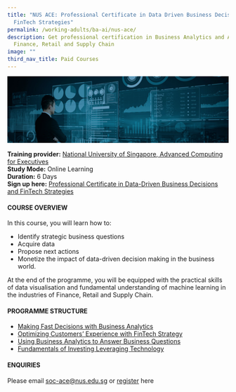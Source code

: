 ```yaml
---
title: "NUS ACE: Professional Certificate in Data Driven Business Decisions and
  FinTech Strategies"
permalink: /working-adults/ba-ai/nus-ace/
description: Get professional certification in Business Analytics and AI for
  Finance, Retail and Supply Chain
image: ""
third_nav_title: Paid Courses
---
```

![Professional certificate in business analytics and AI for finance, retail ](/images/nus-ba-ai.png)

**Training provider:** [National University of Singapore, Advanced Computing for Executives](https://ace.nus.edu.sg/)  
**Study Mode:** Online Learning   
**Duration:** 6 Days <br>
**Sign up here:** [Professional Certificate in Data-Driven Business Decisions and FinTech Strategies](https://ace.nus.edu.sg/professional-certificate-in-data-driven-business-decisions-and-fintech-strategies/)

#### **COURSE OVERVIEW**

In this course, you will learn how to: 

* Identify strategic business questions
* Acquire data
* Propose next actions
* Monetize the impact of data-driven decision making in the business world. 

At the end of the programme, you will be equipped with the practical skills of data visualisation and fundamental understanding of machine learning in the industries of Finance, Retail and Supply Chain.

#### **PROGRAMME STRUCTURE**

*   [Making Fast Decisions with Business Analytics](https://ace.nus.edu.sg/making-fast-decisions-with-business-analytics/)
*   [Optimizing Customers’ Experience with FinTech Strategy](https://ace.nus.edu.sg/optimizing-customers-experience-with-fintech-strategy/)
*   [Using Business Analytics to Answer Business Questions](https://ace.nus.edu.sg/using-business-analytics-to-answer-business-questions/)
*   [Fundamentals of Investing Leveraging Technology](https://ace.nus.edu.sg/fundamentals-of-investing-leveraging-technology/)

#### **ENQUIRIES**
Please email [soc-ace@nus.edu.sg](mailto:soc-ace@nus.edu.sg) or [register](https://forms.office.com/pages/responsepage.aspx?id=Xu-lWwkxd06Fvc_rDTR-ghVBYRwrmOdGmNoFXdfZWthURVpFWTNBM0laTVBMRTU1RjlKV1M0OTRHSy4u) here